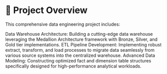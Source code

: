 # 📖 Project Overview
This comprehensive data engineering project includes:

Data Warehouse Architecture: Building a cutting-edge data warehouse leveraging the Medallion Architecture framework with Bronze, Silver, and Gold tier implementations.
ETL Pipeline Development: Implementing robust extract, transform, and load processes to migrate data seamlessly from various source systems into the centralized warehouse.
Advanced Data Modeling: Constructing optimized fact and dimension table structures specifically designed for high-performance analytical workloads.
